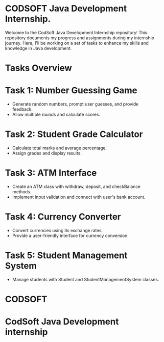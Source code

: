 # CODSOFT Java Development Internship.
Welcome to the CodSoft Java Development Internship repository! This repository documents my progress and assignments during my internship journey. Here, I'll be working on a set of tasks to enhance my skills and knowledge in Java development.

# Tasks Overview


# Task 1: Number Guessing Game
   * Generate random numbers, prompt user guesses, and provide feedback.
   * Allow multiple rounds and calculate scores.

# Task 2: Student Grade Calculator
  * Calculate total marks and average percentage.
  * Assign grades and display results.

# Task 3: ATM Interface
  * Create an ATM class with withdraw, deposit, and checkBalance methods.
  * Implement input validation and connect with user's bank account.

# Task 4: Currency Converter
  * Convert currencies using its exchange rates.
  * Provide a user-friendly interface for currency conversion.

# Task 5: Student Management System
  * Manage students with Student and StudentManagementSystem classes.
 


# CODSOFT
# CodSoft Java Development internship

